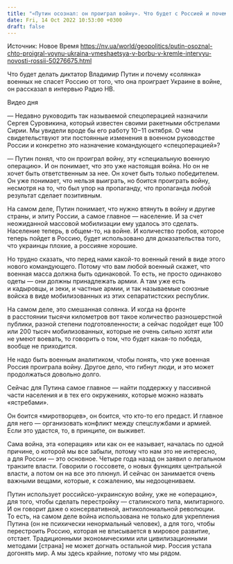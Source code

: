 ```yaml
---
title: "«Путин осознал: он проиграл войну». Что будет с Россией и почему Украине придется участвовать в внутриполитической борьбе в Москве. Интервью"
date: Fri, 14 Oct 2022 10:53:00 +0300
draft: false
---
```

Источник: Новое Время https://nv.ua/world/geopolitics/putin-osoznal-chto-proigral-voynu-ukraina-vmeshaetsya-v-borbu-v-kremle-intervyu-novosti-rossii-50276675.html


 Что будет делать диктатор Владимир Путин и почему «солянка» военных не спасет Россию от того, что она проиграет Украине в войне, он рассказал в интервью Радио НВ.

 Видео дня   

— Недавно руководить так называемой спецоперацией назначили Сергея Суровикина, который известен своими ракетными обстрелами Сирии. Мы увидели вроде бы его работу 10−11 октября. О чем свидетельствуют эти постоянные изменения в военном руководстве России и конкретно это назначение командующего «спецоперацией»?

— Путин понял, что он проиграл войну, эту «специальную военную операцию». И он понимает, что это уже настоящая война. Но он не хочет быть ответственным за нее. Он хочет быть только победителем. Он уже понимает, что нельзя выиграть, но боится проиграть войну, несмотря на то, что был упор на пропаганду, что пропаганда любой результат сделает позитивным.

На самом деле, Путин понимает, что нужно втянуть в войну и другие страны, и элиту России, а самое главное — население. И за счет неожиданной массовой мобилизации ему удалось это сделать. Население теперь, в общем-то, на войне. И количество гробов, которое теперь пойдет в Россию, будет использовано для доказательства того, что украинцы плохие, а россияне хорошие.

Но трудно сказать, что перед нами какой-то военный гений в виде этого нового командующего. Потому что вам любой военный скажет, что военная масса должна быть одинаковой. То есть, не просто одинаково одеты — они должны принадлежать армии. А там уже есть и кадыровцы, и зеки, и частные армии, и так называемые союзные войска в виде мобилизованных из этих сепаратистских республик.

На самом деле, это смешанная солянка. И когда на фронте в расстоянии тысячи километров вот такое количество разношерстной публики, разной степени подготовленности; а сейчас подойдет еще 100 или 200 тысяч мобилизованных, которые не очень сильно хотят или не умеют воевать, то говорить о том, что будет какая-то победа, вообще не приходится.

Не надо быть военным аналитиком, чтобы понять, что уже военная Россия проиграла войну. Другое дело, что гибнут люди, и это может продолжаться довольно долго.

Сейчас для Путина самое главное — найти поддержку у пассивной части населения и в тех его окружениях, которые можно назвать «ястребами».

Он боится «миротворцев», он боится, что кто-то его предаст. И главное для него — организовать конфликт между спецслужбами и армией. Если это удастся, то, в принципе, он выживет.

Сама война, эта «операция» или как он ее называет, началась по одной причине, о которой мы все забыли, потому что нам это не интересно, а для России — это основное. Четыре года назад он заявил о легальном транзите власти. Говорили о госсовете, о новых функциях центральной власти, а потом он на все это плюнул. И сейчас он занимается очень важными вещами, которые, к сожалению, мы недооцениваем.

Путин использует российско-украинскую войну, уже не «операцию», для того, чтобы сделать перестройку — сталинского типа, милитарного. И он говорит даже о консервативной, антиколониальной революции. То есть, на самом деле война использована не только для укрепления Путина (он не психически ненормальный человек), а для того, чтобы перестроить Россию, которая не вписывается в мировое развитие, отстает. Традиционными экономическими или цивилизационными методами [страна] не может догнать остальной мир. Россия устала догонять мир. А мы здесь крайние, потому что мы рядом.
